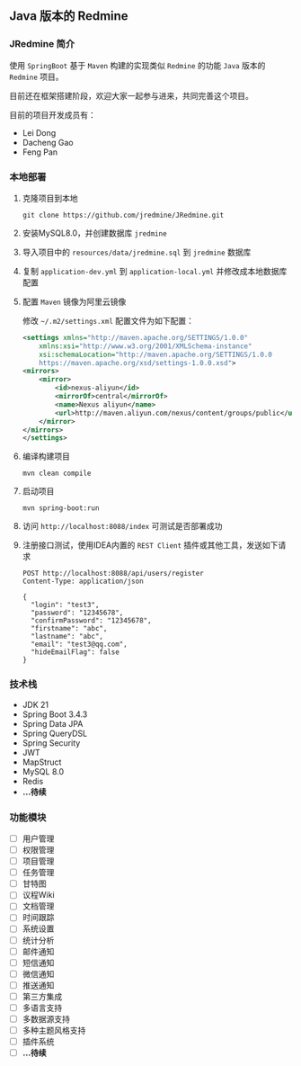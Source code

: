 ## Java 版本的 Redmine

### JRedmine 简介

使用 `SpringBoot` 基于 `Maven` 构建的实现类似 `Redmine` 的功能 `Java` 版本的 `Redmine` 项目。

目前还在框架搭建阶段，欢迎大家一起参与进来，共同完善这个项目。

目前的项目开发成员有：

* Lei Dong
* Dacheng Gao
* Feng Pan

### 本地部署

1. 克隆项目到本地

    ```shell
    git clone https://github.com/jredmine/JRedmine.git
    ```

2. 安装MySQL8.0，并创建数据库 `jredmine`

3. 导入项目中的 `resources/data/jredmine.sql` 到 `jredmine` 数据库

4. 复制 `application-dev.yml` 到 `application-local.yml` 并修改成本地数据库配置

5. 配置 `Maven` 镜像为阿里云镜像

   修改 `~/.m2/settings.xml` 配置文件为如下配置：

    ```xml
    <settings xmlns="http://maven.apache.org/SETTINGS/1.0.0"
        xmlns:xsi="http://www.w3.org/2001/XMLSchema-instance"
        xsi:schemaLocation="http://maven.apache.org/SETTINGS/1.0.0 
        https://maven.apache.org/xsd/settings-1.0.0.xsd">
    <mirrors>
        <mirror>
            <id>nexus-aliyun</id>
            <mirrorOf>central</mirrorOf>
            <name>Nexus aliyun</name>
            <url>http://maven.aliyun.com/nexus/content/groups/public</url>
        </mirror>
    </mirrors>
    </settings>
    ```

6. 编译构建项目

    ```shell
    mvn clean compile 
    ```

7. 启动项目

    ```shell
    mvn spring-boot:run
    ```

8. 访问 `http://localhost:8088/index` 可测试是否部署成功

9. 注册接口测试，使用IDEA内置的 `REST Client` 插件或其他工具，发送如下请求

    ```http request
    POST http://localhost:8088/api/users/register
    Content-Type: application/json
    
    {
      "login": "test3",
      "password": "12345678",
      "confirmPassword": "12345678",
      "firstname": "abc",
      "lastname": "abc",
      "email": "test3@qq.com",
      "hideEmailFlag": false
    }
    ```


### 技术栈

* JDK 21
* Spring Boot 3.4.3
* Spring Data JPA
* Spring QueryDSL
* Spring Security
* JWT
* MapStruct
* MySQL 8.0
* Redis
* **...待续**
 
### 功能模块

- [ ] 用户管理
- [ ] 权限管理
- [ ] 项目管理
- [ ] 任务管理
- [ ] 甘特图 
- [ ] 议程Wiki
- [ ] 文档管理
- [ ] 时间跟踪
- [ ] 系统设置
- [ ] 统计分析
- [ ] 邮件通知
- [ ] 短信通知
- [ ] 微信通知
- [ ] 推送通知
- [ ] 第三方集成
- [ ] 多语言支持
- [ ] 多数据源支持
- [ ] 多种主题风格支持
- [ ] 插件系统
- [ ] **...待续**
